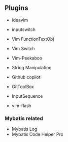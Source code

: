 
## Plugins

- ideavim
- inputswitch
- Vim FunctionTextObj
- Vim Switch
- Vim-Peekaboo
- String Manipulation

- Github copilot
- GitToolBox
- InputSequence
- vim-flash


### Mybatis related
- Mybatis Log
- Mybatis Code Helper Pro

